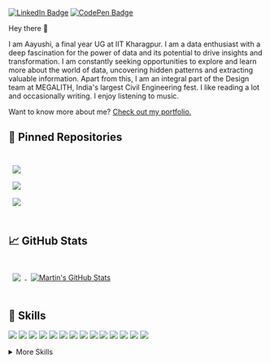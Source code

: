 [![LinkedIn Badge](https://img.shields.io/badge/LinkedIn-Profile-informational?style=flat&logo=linkedin&logoColor=white&color=0D76A8)](https://www.linkedin.com/in/aayushi-priya-586b29207/)
[![CodePen Badge](https://img.shields.io/badge/CodePen-Profile-informational?style=flat&logo=codepen&logoColor=white&color=black)](https://codepen.io/braydoncoyer)

Hey there 👋

I am Aayushi, a final year UG at IIT Kharagpur. I am a data enthusiast with a deep fascination for the power of data and its potential to drive insights and transformation. I am constantly seeking opportunities to explore and learn more about the world of data, uncovering hidden patterns and extracting valuable information.  Apart from this, I am an integral part of the Design team at MEGALITH, India's largest Civil Engineering fest. I like reading a lot and occasionally writing. I enjoy listening to music.

Want to know more about me? [Check out my portfolio.](https://naman-shankar.streamlit.app/)

## 📌 Pinned Repositories

<br>

<a href="https://github.com/Naman2014/Machine-Translation">
  <img align="center" style="margin:0.5rem" src="https://github-readme-stats.vercel.app/api/pin/?username=Naman2014&repo=Machine-Translation&title_color=ffffff&text_color=c9cacc&icon_color=4AB197&bg_color=1A2B34" />
</a>

<br>

<a href="https://github.com/Naman2014/Movie-Recommendation-System">
  <img align="center" style="margin:0.5rem" src="https://github-readme-stats.vercel.app/api/pin/?username=Naman2014&repo=Movie-Recommendation-System&title_color=ffffff&text_color=c9cacc&icon_color=4AB197&bg_color=1A2B34" />
</a>

<br>

<a href="https://github.com/Naman2014/Sentiment-Analysis">
  <img align="center" style="margin:0.5rem" src="https://github-readme-stats.vercel.app/api/pin/?username=Naman2014&repo=Sentiment-Analysis&title_color=ffffff&text_color=c9cacc&icon_color=4AB197&bg_color=1A2B34" />
</a>

<br>
<br>

## &#x1f4c8; GitHub Stats

<br>

<a href="https://github.com/redheadpanda">
  <img align="center" style="margin:0.5rem" src="https://github-readme-stats.vercel.app/api/top-langs/?username=redheadpanda&hide=html,css&title_color=ffffff&text_color=c9cacc&icon_color=4AB197&bg_color=1A2B34" />
</a>

<a href="https://github.com/redheadpanda">
  <img align="center" style="margin:0.5rem" src="https://github-readme-stats.vercel.app/api?username=redheadpanda&show_icons=true&line_height=27&count_private=true&title_color=ffffff&text_color=c9cacc&icon_color=4AB097&bg_color=1A2B34" alt="Martin's GitHub Stats" />
</a>

<br>
<br>

## 💼 Skills


![](https://img.shields.io/badge/Code-Python-informational?style=flat&logo=python&logoColor=white&color=4AB197)
![](https://img.shields.io/badge/Code-C-informational?style=flat&logo=c&logoColor=white&color=4AB197)
![](https://img.shields.io/badge/Code-C++-informational?style=flat&logo=c%2B%2B&logoColor=white&color=4AB197)
![](https://img.shields.io/badge/Code-HTML-informational?style=flat&logo=html5&logoColor=white&color=4AB197)
![](https://img.shields.io/badge/Code-CSS-informational?style=flat&logo=css3&logoColor=white&color=4AB197)
![](https://img.shields.io/badge/Library-Numpy-informational?style=flat&logo=numpy&logoColor=white&color=4AB197)
![](https://img.shields.io/badge/Library-Pandas-informational?style=flat&logo=pandas&logoColor=white&color=4AB197)
![](https://img.shields.io/badge/Library-Matplotlib-informational?style=flat&logo=matplotlib&logoColor=white&color=4AB197)
![](https://img.shields.io/badge/Framework-TensorFlow-informational?style=flat&logo=tensorflow&logoColor=white&color=4AB197)
![](https://img.shields.io/badge/Framework-PyTorch-informational?style=flat&logo=pytorch&logoColor=white&color=4AB197)
![](https://img.shields.io/badge/Library-NLTK-informational?style=flat&logo=nltk&logoColor=white&color=4AB197)
![](https://img.shields.io/badge/Framework-Streamlit-informational?style=flat&logo=streamlit&logoColor=white&color=4AB197)
![](https://img.shields.io/badge/Operating%20System-Linux-informational?style=flat&logo=linux&logoColor=white&color=4AB197)
![](https://img.shields.io/badge/Operating%20System-Windows-informational?style=flat&logo=windows&logoColor=white&color=4AB197)

<details>
<summary>More Skills</summary>

![](https://img.shields.io/badge/Tools-Jupyter_Notebook-informational?style=flat&logo=jupyter&logoColor=white&color=4AB197)
![](https://img.shields.io/badge/Tools-Google_Colab-informational?style=flat&logo=google-colab&logoColor=white&color=4AB197)
![](https://img.shields.io/badge/Tools-Visual_Studio-informational?style=flat&logo=visual-studio&logoColor=white&color=4AB197)
![](https://img.shields.io/badge/Tools-PyCharm-informational?style=flat&logo=pycharm&logoColor=white&color=4AB197)
![](https://img.shields.io/badge/Tools-Git-informational?style=flat&logo=git&logoColor=white&color=4AB197)
![](https://img.shields.io/badge/Tools-Excel-informational?style=flat&logo=microsoft-excel&logoColor=white&color=4AB197)
![](https://img.shields.io/badge/Tools-Power_BI-informational?style=flat&logo=power-bi&logoColor=white&color=4AB197)


![](https://img.shields.io/badge/Design-Photoshop-informational?style=flat&logo=Adobe-Photoshop&logoColor=white&color=4AB197)
![](https://img.shields.io/badge/Design-Illustrator-informational?style=flat&logo=Adobe-Illustrator&logoColor=white&color=4AB197)
![](https://img.shields.io/badge/Design-Canva-informational?style=flat&logo=Canva&logoColor=white&color=4AB197)
![](https://img.shields.io/badge/Design-Figma-informational?style=flat&logo=Figma&logoColor=white&color=4AB197)
![](https://img.shields.io/badge/Design-After_Effects-informational?style=flat&logo=Adobe-After-Effects&logoColor=white&color=4AB197)
![](https://img.shields.io/badge/Design-Indesign-informational?style=flat&logo=Adobe-Indesign&logoColor=white&color=4AB197)
![](https://img.shields.io/badge/Design-Premiere_Pro-informational?style=flat&logo=Adobe-Premiere-Pro&logoColor=white&color=4AB197)

</details>

